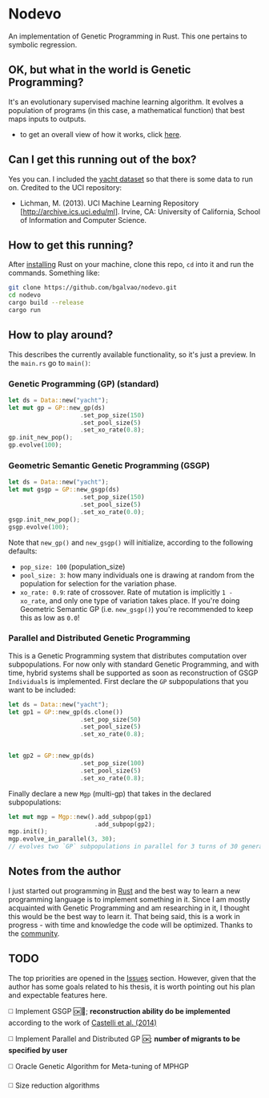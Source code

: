 # Nodevo
An implementation of Genetic Programming in Rust. This one pertains to symbolic regression.

## OK, but what in the world is Genetic Programming?
It's an evolutionary supervised machine learning algorithm. It evolves a population of programs (in this case, a mathematical function) that best maps inputs to outputs.
- to get an overall view of how it works, click [here](http://geneticprogramming.com/tutorial/).

## Can I get this running out of the box?
Yes you can. I included the [yacht dataset](http://archive.ics.uci.edu/ml/datasets/yacht+hydrodynamics) so that there is some data to run on. Credited to the UCI repository:
- Lichman, M. (2013). UCI Machine Learning Repository [http://archive.ics.uci.edu/ml]. Irvine, CA: University of California, School of Information and Computer Science.

## How to get this running?
After [installing](https://www.rust-lang.org/en-US/install.html) Rust on your machine, clone this repo, `cd` into it and run the commands. Something like:
```bash
git clone https://github.com/bgalvao/nodevo.git
cd nodevo
cargo build --release
cargo run
```

## How to play around?
This describes the currently available functionality, so it's just a preview. In the `main.rs` go to `main()`:

### __Genetic Programming (GP)__ (standard)
```rust
let ds = Data::new("yacht");
let mut gp = GP::new_gp(ds)
                    .set_pop_size(150)
                    .set_pool_size(5)
                    .set_xo_rate(0.8);
gp.init_new_pop();
gp.evolve(100);
```

### __Geometric Semantic Genetic Programming (GSGP)__
```rust
let ds = Data::new("yacht");
let mut gsgp = GP::new_gsgp(ds)
                    .set_pop_size(150)
                    .set_pool_size(5)
                    .set_xo_rate(0.0);
gsgp.init_new_pop();
gsgp.evolve(100);
```

Note that `new_gp()` and `new_gsgp()` will initialize, according to the following defaults:
- `pop_size: 100` (population_size)
- `pool_size: 3`: how many individuals one is drawing at random from the population for selection for the variation phase.
- `xo_rate: 0.9`: rate of crossover. Rate of mutation is implicitly `1 - xo_rate`, and only one type of variation takes place. If you're doing Geometric Semantic GP (i.e. `new_gsgp()`) you're recommended to keep this as low as `0.0`!

### __Parallel and Distributed Genetic Programming__
This is a Genetic Programming system that distributes computation over subpopulations. For now only with standard Genetic Programming, and with time, hybrid systems shall be supported as soon as reconstruction of GSGP `Individual`s is implemented. First declare the `GP` subpopulations that you want to be included:
```rust
let ds = Data::new("yacht");
let gp1 = GP::new_gp(ds.clone())
                    .set_pop_size(50)
                    .set_pool_size(5)
                    .set_xo_rate(0.8);


let gp2 = GP::new_gp(ds)
                    .set_pop_size(100)
                    .set_pool_size(5)
                    .set_xo_rate(0.8);
```
Finally declare a new `Mgp` (multi-gp) that takes in the declared subpopulations:
```rust
let mut mgp = Mgp::new().add_subpop(gp1)
                        .add_subpop(gp2);
mgp.init();
mgp.evolve_in_parallel(3, 30);
// evolves two `GP` subpopulations in parallel for 3 turns of 30 generations.
```

## Notes from the author
I just started out programming in [Rust](www.rust-lang.org) and the best way to learn a new programming language is to implement something in it. Since I am mostly acquainted with Genetic Programming and am researching in it, I thought this would be the best way to learn it. That being said, this is a work in progress - with time and knowledge the code will be optimized. Thanks to the [community](www.reddit.com/r/rust).

## TODO
The top priorities are opened in the [Issues](https://github.com/bernardo-galvao/rusty-gp/issues) section. However, given that the author has some goals related to his thesis, it is worth pointing out his plan and expectable features here.

:white_medium_square: Implement GSGP :ok::muscle:; **reconstruction ability do be implemented** according to the work of [Castelli et al. (2014)](http://gsgp.sourceforge.net/)

:white_medium_square: Implement Parallel and Distributed GP :ok:; **number of migrants to be specified by user**

:white_medium_square: Oracle Genetic Algorithm for Meta-tuning of MPHGP

:white_medium_square: Size reduction algorithms

